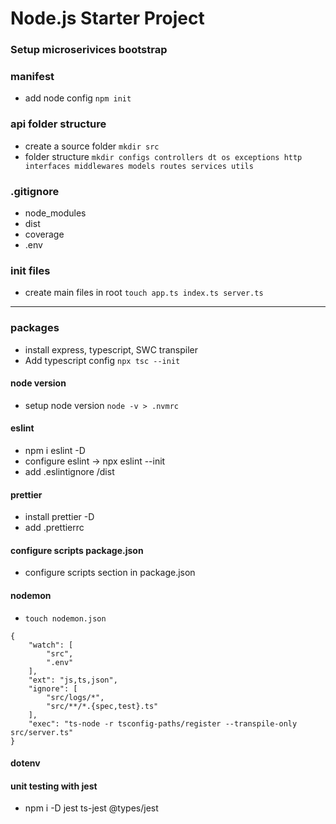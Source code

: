 # Node.js Starter Project

### Setup microserivices bootstrap

### manifest 
- add node config ``` npm init ```

### api folder structure
- create a source folder ``` mkdir src ```
- folder structure ```mkdir configs controllers dt
os exceptions http interfaces middlewares models routes services utils```

### .gitignore
- node_modules
- dist
- coverage
- .env
  
### init files
- create main files in root ``` touch app.ts index.ts server.ts ```
---
### packages
- install express, typescript, SWC transpiler
- Add typescript config ``` npx tsc --init ```

#### node version
- setup node version ``` node -v > .nvmrc ```

#### eslint 
- npm i eslint -D
- configure eslint -> npx eslint --init
- add .eslintignore /dist

#### prettier
- install prettier -D
- add .prettierrc 

#### configure scripts package.json
- configure scripts section in package.json

#### nodemon
- ```touch nodemon.json```
```
{
    "watch": [
        "src",
        ".env"
    ],
    "ext": "js,ts,json",
    "ignore": [
        "src/logs/*",
        "src/**/*.{spec,test}.ts"
    ],
    "exec": "ts-node -r tsconfig-paths/register --transpile-only src/server.ts"
}
```

#### dotenv 

#### unit testing with jest
- npm i -D jest ts-jest @types/jest
